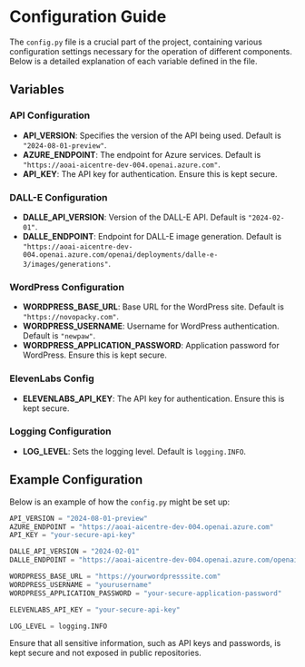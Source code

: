 # Configuration Guide

The `config.py` file is a crucial part of the project, containing various configuration settings necessary for the operation of different components. Below is a detailed explanation of each variable defined in the file.

## Variables

### API Configuration

- **API_VERSION**: Specifies the version of the API being used. Default is `"2024-08-01-preview"`.
- **AZURE_ENDPOINT**: The endpoint for Azure services. Default is `"https://aoai-aicentre-dev-004.openai.azure.com"`.
- **API_KEY**: The API key for authentication. Ensure this is kept secure.

### DALL-E Configuration

- **DALLE_API_VERSION**: Version of the DALL-E API. Default is `"2024-02-01"`.
- **DALLE_ENDPOINT**: Endpoint for DALL-E image generation. Default is `"https://aoai-aicentre-dev-004.openai.azure.com/openai/deployments/dalle-e-3/images/generations"`.

### WordPress Configuration

- **WORDPRESS_BASE_URL**: Base URL for the WordPress site. Default is `"https://novopacky.com"`.
- **WORDPRESS_USERNAME**: Username for WordPress authentication. Default is `"newpaw"`.
- **WORDPRESS_APPLICATION_PASSWORD**: Application password for WordPress. Ensure this is kept secure.

### ElevenLabs Config
- **ELEVENLABS_API_KEY**: The API key for authentication. Ensure this is kept secure.

### Logging Configuration

- **LOG_LEVEL**: Sets the logging level. Default is `logging.INFO`.

## Example Configuration

Below is an example of how the `config.py` might be set up:

```python
API_VERSION = "2024-08-01-preview"
AZURE_ENDPOINT = "https://aoai-aicentre-dev-004.openai.azure.com"
API_KEY = "your-secure-api-key"

DALLE_API_VERSION = "2024-02-01"
DALLE_ENDPOINT = "https://aoai-aicentre-dev-004.openai.azure.com/openai/deployments/dalle-e-3/images/generations"

WORDPRESS_BASE_URL = "https://yourwordpresssite.com"
WORDPRESS_USERNAME = "yourusername"
WORDPRESS_APPLICATION_PASSWORD = "your-secure-application-password"

ELEVENLABS_API_KEY = "your-secure-api-key"

LOG_LEVEL = logging.INFO
```

Ensure that all sensitive information, such as API keys and passwords, is kept secure and not exposed in public repositories.